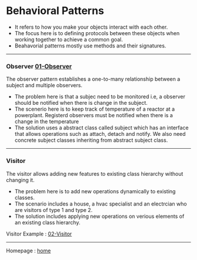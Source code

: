 # Behavioral Patterns

* It refers to how you make your objects interact with each other.
* The focus here is to defining protocols between these objects when working together to achieve a common goal.
* Beahavorial patterns mostly use methods and their signatures.

***

### Observer [01-Observer](https://github.com/rauljrz/python-design-patterns/tree/main/3-Behavional%20Patterns/01-Observer)

The observer pattern establishes a one-to-many relationship between a subject and multiple observers.

* The problem here is that a subjec need to be monitored i.e, a observer should be notified when there is change in the subject.
* The scenerio here is to keep track of temperature of a reactor at a powerplant. Registerd observers must be notified when there is a change in the temperature
* The solution uses a abstract class called subject which has an interface that allows operations such as attach, detach and notify. We also need concrete subject classes inheriting from abstract subject class.

***

### Visitor
The visitor allows adding new features to existing class hierarchy without changing it.

* The problem here is to add new operations dynamically to existing classes.
* The scenario includes a house, a hvac specialist and an electrcian who are visitors of type 1 and type 2.
* The solution includes applying new operations on verious elements of an existing class hierarchy.

Visitor Example : [02-Visitor](https://github.com/rauljrz/python-design-patterns/tree/main/3-Behavional%20Patterns/02-Visitor)

***

Homepage : [home](https://github.com/rauljrz/python-design-patterns/tree/main)